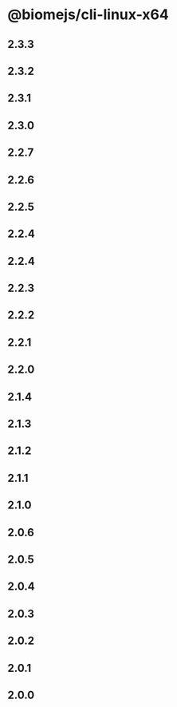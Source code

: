 # @biomejs/cli-linux-x64

## 2.3.3

## 2.3.2

## 2.3.1

## 2.3.0

## 2.2.7

## 2.2.6

## 2.2.5

## 2.2.4

## 2.2.4

## 2.2.3

## 2.2.2

## 2.2.1

## 2.2.0

## 2.1.4

## 2.1.3

## 2.1.2

## 2.1.1

## 2.1.0

## 2.0.6

## 2.0.5

## 2.0.4

## 2.0.3

## 2.0.2

## 2.0.1

## 2.0.0
